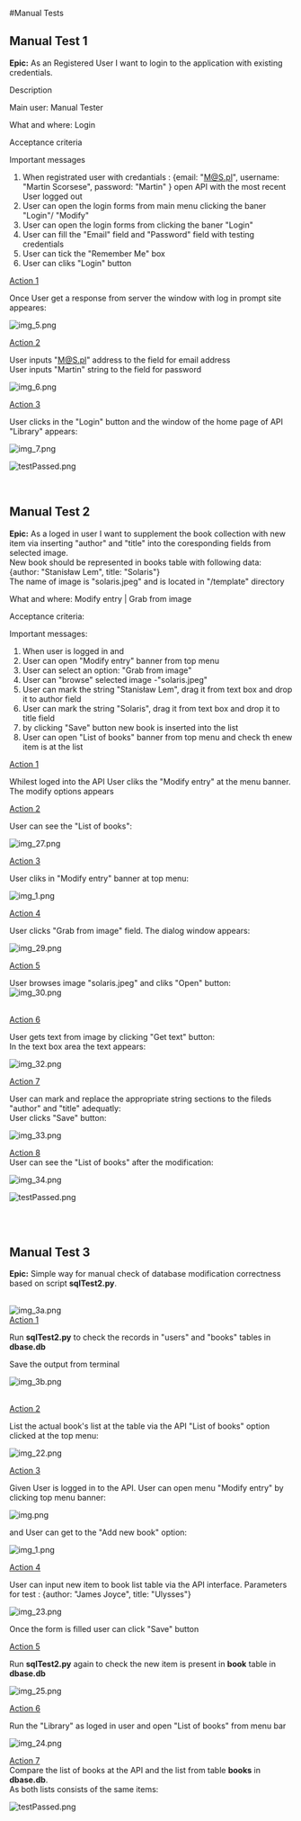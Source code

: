 #Manual Tests 

## **Manual Test 1**


**Epic:** 
As an Registered User I want to login to the application with existing credentials.

Description

Main user: Manual Tester

What and where: Login

Acceptance criteria 

Important messages

1. When registrated user with credantials : {email: "M@S.pl", username: "Martin Scorsese", password: "Martin" } 
   open  API  with the most recent User logged out 
2. User can open the login forms from main menu clicking the baner "Login"/ "Modify"
3. User can open the login forms from clicking  the baner "Login"
4. User can fill the  "Email" field and "Password" field with testing credentials
5. User can tick the "Remember Me" box
6. User can cliks "Login" button

<u>Action 1 </u><br>

Once User get a response from server the window with log in prompt site appeares:

![img_5.png](booklibrary/static/img/manualTests/img_5.png)</br>


<u>Action 2 </u></br>

User inputs "M@S.pl" address to the field for email address </br>
User inputs "Martin" string to the field for password 

![img_6.png](booklibrary/static/img/manualTests/img_6.png)</br>

<u>Action 3 </u></br>

User clicks in the "Login" button and the window of the home page of API "Library" appears:

![img_7.png](booklibrary/static/img/manualTests/img_7.png)</br>

![testPassed.png](booklibrary/static/img/manualTests/testPassed.png)

<br>

## **Manual Test 2**

**Epic:**
As a loged in user I want to supplement the book collection with new item via inserting "author"
and "title" into the coresponding fields from selected image.</br>
New book should be represented in books table with following data:
{author: "Stanisław Lem", title: "Solaris"} </br>
The name of image is "solaris.jpeg" and is located in "/template" directory

What and where: Modify entry | Grab from image

Acceptance criteria:

Important messages: 

1. When user is logged in and 
2. User can open "Modify entry" banner from top menu
3. User can select an option: "Grab from image" 
4. User can "browse" selected image -"solaris.jpeg"
5. User can mark the string "Stanisław Lem", drag it from text box and drop it to author field
6. User can mark the string "Solaris", drag it from text box and drop it to title field  
7. by clicking "Save" button new book is inserted into the list 
8. User can open "List of books"  banner from top menu and check th enew item is at the list


<u>Action 1 </u>

Whilest loged into the API User cliks the "Modify entry" at the menu banner. 
The modify options appears

<u>Action 2 </u>

User can see the "List of books": 

![img_27.png](booklibrary/static/img/manualTests/img_27.png)</br>

<u>Action 3 </u></br>

User cliks in "Modify entry" banner at top menu:

![img_1.png](booklibrary/static/img/manualTests/img_1.png)

<u>Action 4 </u></br>

User clicks "Grab from image" field. The dialog window appears: </br>

![img_29.png](booklibrary/static/img/manualTests/img_29.png)</br>

<u>Action 5 </u></br>

User browses image "solaris.jpeg" and cliks "Open" button:
</br>
![img_30.png](booklibrary/static/img/manualTests/img_30.png)</br>

</br>
<u>Action 6 </u></br>

User gets text from image by clicking "Get text" button: </br> 
In the text box area the text appears: </br>

![img_32.png](booklibrary/static/img/manualTests/img_32.png)
</br>

<u>Action 7 </u></br>

User can mark and replace the appropriate string sections to the fileds "author" and "title" adequatly:</br>
User clicks "Save" button: </br>

![img_33.png](booklibrary/static/img/manualTests/img_33.png)</br>

<u>Action 8 </u></br>
User can see the "List of books" after the modification:</br>

![img_34.png](booklibrary/static/img/manualTests/img_34.png)</br>


![testPassed.png](booklibrary/static/img/manualTests/testPassed.png)

<br>

<br>

## **Manual Test 3**

**Epic:** Simple way for manual check of database modification correctness based on script **sqlTest2.py**.
<br></br>

![img_3a.png](booklibrary/static/img/manualTests/img_3a.png)
</br>
<u>Action 1</u>
</br>

Run **sqlTest2.py** to check the records in "users" and "books" tables in **dbase.db** 

Save the output from terminal

![img_3b.png](booklibrary/static/img/manualTests/img_3b.png)

</br><u>Action 2</u>
</br>



List the actual book's list at the table via the API "List of books" option clicked at the top menu: 
</br>

![img_22.png](booklibrary/static/img/manualTests/img_22.png)


<u>Action 3</u>
</br>

Given User is logged in to the API. 
User can open menu "Modify entry" by clicking top menu banner:</br>


![img.png](booklibrary/static/img/manualTests/img.png)


and User can get to the "Add new book" option: </br>

![img_1.png](booklibrary/static/img/manualTests/img_1.png)


<u>Action 4</u>
</br>


User can input new item to book list table via the API interface. 
Parameters for test : {author: "James Joyce", title: "Ulysses"}
</br>




![img_23.png](booklibrary/static/img/manualTests/img_23.png)</br>

Once the form is filled user can click "Save" button </br>

<u>Action 5</u>
</br>


Run **sqlTest2.py** again to check the new item is present in **book** table in **dbase.db**
</br>

![img_25.png](booklibrary/static/img/manualTests/img_25.png)

<u>Action 6</u>
</br>


Run the "Library" as loged in user and open "List of books" from menu bar 
</br>

![img_24.png](booklibrary/static/img/manualTests/img_24.png)


<u>Action 7</u>
</br>
Compare the list of books at the API and the list from table **books** in **dbase.db**. </br>
As both lists consists of the same items: </br>

![testPassed.png](booklibrary/static/img/manualTests/testPassed.png)</br>

<br>
